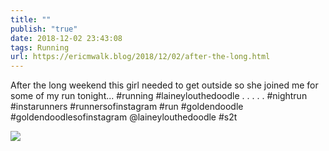 ```yaml
---
title: ""
publish: "true"
date: 2018-12-02 23:43:08
tags: Running
url: https://ericmwalk.blog/2018/12/02/after-the-long.html
---
```


After the long weekend this girl needed to get outside so she joined me for some of my run tonight... #running  #laineylouthedoodle
.
.
.
.
.
#nightrun #instarunners #runnersofinstagram #run #goldendoodle #goldendoodlesofinstagram @laineylouthedoodle #s2t

![](https://ericmwalk.blog/uploads/2022/de8437f8d9.jpg)